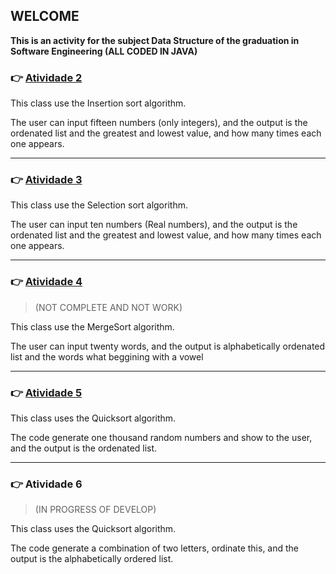## WELCOME
**This is an activity for the subject Data Structure of the graduation in Software Engineering (ALL CODED IN JAVA)**

### :point_right: [Atividade 2](https://github.com/Hu3diger/ordenation-activities/blob/master/Atividade2/Atividade2.java)

This class use the Insertion sort algorithm.

The user can input fifteen numbers (only integers), and the output is the ordenated list and the greatest and lowest value, and how many times each one appears.

---

### :point_right: [Atividade 3](https://github.com/Hu3diger/ordenation-activities/blob/master/Atividade3/Atividade3.java)

This class use the Selection sort algorithm.

The user can input ten numbers (Real numbers), and the output is the ordenated list and the greatest and lowest value, and how many times each one appears.

---

### :point_right: [Atividade 4](https://github.com/Hu3diger/ordenation-activities/blob/master/Atividade4/Atividade4.java) 

> (NOT COMPLETE AND NOT WORK)

This class use the MergeSort algorithm.

The user can input twenty words, and the output is alphabetically ordenated list and the words what beggining with a vowel

---

### :point_right: [Atividade 5](https://github.com/Hu3diger/ordenation-activities/blob/master/Atividade5/Atividade5.java)

This class uses the Quicksort algorithm.

The code generate one thousand random numbers and show to the user, and the output is the ordenated list.

---

### :point_right: Atividade 6

> (IN PROGRESS OF DEVELOP)

This class uses the Quicksort algorithm.

The code generate a combination of two letters, ordinate this, and the output is the alphabetically ordered list.
